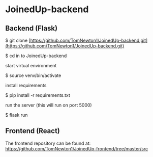 # JoinedUp-backend

## Backend (Flask)

$ git clone [https://github.com/TomNewton1/JoinedUp-backend.git](https://github.com/TomNewton1/JoinedUp-backend.git)

$ cd in to JoinedUp-backend

start virtual environment

$ source venv/bin/activate

install requirements

$ pip install -r requirements.txt

run the server (this will run on port 5000)

$ flask run

## Frontend (React)

The frontend repository can be found at: https://github.com/TomNewton1/JoinedUp-frontend/tree/master/src
